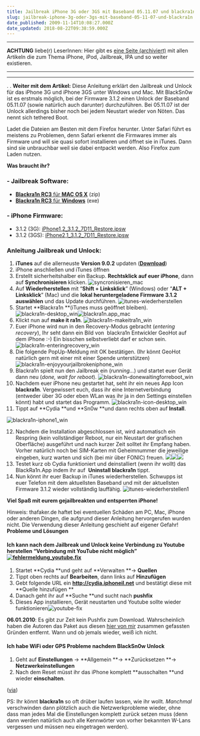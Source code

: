 ```yaml
---
title: Jailbreak iPhone 3G oder 3GS mit Baseband 05.11.07 und blackra1n
slug: jailbreak-iphone-3g-oder-3gs-mit-baseband-05-11-07-und-blackra1n
date_published: 2009-11-14T10:08:27.000Z
date_updated: 2018-08-22T09:38:59.000Z
---
```


---
**ACHTUNG** liebe(r) LeserInnen: Hier gibt es [eine Seite (archiviert)](http://web.archive.org/web/20091107130920/http://thafaker.de:80/iphone-ipod) mit allen Artikeln die zum Thema iPhone, iPod, Jailbreak, IPA und so weiter existieren.

---

---

.
.
**Weiter mit dem Artikel:**
Diese Anleitung erklärt den Jailbreak und Unlock für das iPhone 3G und iPhone 3GS unter Windows und Mac. Mit BlackSn0w ist es erstmals möglich, bei der Firmware 3.1.2 einen Unlock der Baseband 05.11.07 (sowie natürlich auch darunter) durchzuführen. Bei 05.11.07 ist der Unlock allerdings bisher noch bei jedem Neustart wieder von Nöten. Das nennt sich tethered Boot.

Ladet die Dateien am Besten mit dem Firefox herunter. Unter Safari führt es meistens zu Problemen, denn Safari erkennt die Firmwares immer als Firmware und will sie quasi sofort installieren und öffnet sie in iTunes. Dann sind sie unbrauchbar weil sie dabei entpackt werden. Also Firefox zum Laden nutzen.

**Was braucht ihr?**

### - Jailbreak Software:

- [**Blackra1n RC3** für **MAC OS X**](http://www.thafaker.de/wp-content/uploads/2009/11/blackra1n.zip) (zip)
- [**Blackra1n RC3** für **Windows**](http://www.thafaker.de/wp-content/uploads/2009/11/blackra1n.exe) (exe)

### - iPhone Firmware:

- 3.1.2 (3G): [iPhone1,2_3.1.2_7D11_Restore.ipsw](http://appldnld.apple.com.edgesuite.net/content.info.apple.com/iPhone/061-7265.20091008.Xsd32/iPhone1,2_3.1.2_7D11_Restore.ipsw)
- 3.1.2 (3GS): [iPhone2,1_3.1.2_7D11_Restore.ipsw](http://appldnld.apple.com.edgesuite.net/content.info.apple.com/iPhone/061-7270.20091008.phn32/iPhone2,1_3.1.2_7D11_Restore.ipsw)

### Anleitung Jailbreak und Unlock:

1. **iTunes** auf die allerneuste **Version 9.0.2** updaten ([**Download**](http://www.apple.com/de/itunes/download/))
2. iPhone anschließen und iTunes öffnen
3. Erstellt sicherheitshalber ein Backup. **Rechtsklick auf euer iPhone**, dann auf **Synchronisieren** klicken. ![syncronisieren_mac](//www.thafaker.de/wp-content/uploads/2009/11/syncronisieren_mac.jpg)
4. Auf **Wiederherstellen** mit “**Shift + Linksklick**” (Windows) oder “**ALT + Linksklick**” (Mac) und die **lokal heruntergeladene Firmware 3.1.2 auswählen** und das Update durchführen. ![itunes-wiederherstellen](//www.thafaker.de/wp-content/uploads/2009/11/itunes-wiederherstellen.jpg)
5. Startet **Blackra1n **(iTunes muss geöffnet bleiben).
![blackra1n-desktop_win](//www.thafaker.de/wp-content/uploads/2009/11/blackra1n-desktop_win.png)![blackra1n.app_mac](//www.thafaker.de/wp-content/uploads/2009/11/blackra1n.app_mac.jpg)
6. Klickt nun auf **make it ra1n**.
![blackra1n-makeitra1n_win](//www.thafaker.de/wp-content/uploads/2009/11/blackra1n-makeitra1n_win.png)
7. Euer iPhone wird nun in den Recovery-Modus gebracht (*entering recovery*), Ihr seht dann ein Bild von  blackra1n Entwickler GeoHot auf dem iPhone :-) Ein bisschen selbstverliebt darf er schon sein.
![blackra1n-enteringrecovery_win](//www.thafaker.de/wp-content/uploads/2009/11/blackra1n-enteringrecovery_win.png)
8. Die folgende PopUp-Meldung mit OK bestätigen. (Ihr könnt GeoHot natürlich gern mit einer mit einer Spende unterstützen)
![blackra1n-enjoyyourjailbrokeniphone_win](//www.thafaker.de/wp-content/uploads/2009/11/blackra1n-enjoyyourjailbrokeniphone_win.png)
9. Blackra1n spielt nun den Jailbreak ein (*running…*) und startet euer Gerät dann neu (*done, wait for reboot*).
![blackra1n-donewaitingforreboot_win](//www.thafaker.de/wp-content/uploads/2009/11/blackra1n-donewaitingforreboot_win.png)
10. Nachdem euer iPhone neu gestartet hat, seht ihr ein neues App Icon **blackra1n**. Vergewissert euch, dass ihr eine Internetverbindung (entweder über 3G oder eben WLan was ihr ja in den Settings einstellen könnt) habt und startet das Programm.
![blackra1n-icon-desktop_win](//www.thafaker.de/wp-content/uploads/2009/11/blackra1n-icon-desktop_win.jpg)
11. Tippt auf **Cydia **und **Sn0w **und dann rechts oben auf **Install**.

![blackra1n-iphone1_win](//www.thafaker.de/wp-content/uploads/2009/11/blackra1n-iphone1_win.jpg)

12. Nachdem die Installation abgeschlossen ist, wird automatisch ein Respring (kein vollständiger Reboot, nur ein Neustart der grafischen Oberfläche) ausgeführt und nach kurzer Zeit solltet ihr Empfang haben. Vorher natürlich noch bei SIM-Karten mit Geheimnummer die jeweilige eingeben, kurz warten und sich (bei mir über FONIC) freuen.
[![](//www.thafaker.de/wp-content/uploads/2009/11/unlock_1.PNG)](http://www.thafaker.de/wp-content/uploads/2009/11/unlock_1.PNG)[![](//www.thafaker.de/wp-content/uploads/2009/11/unlock_2.PNG)](http://www.thafaker.de/wp-content/uploads/2009/11/unlock_2.PNG)[![](//www.thafaker.de/wp-content/uploads/2009/11/unlocke_3.PNG)](http://www.thafaker.de/wp-content/uploads/2009/11/unlocke_3.PNG)
13. Testet kurz ob Cydia funktioniert und deinstalliert (wenn ihr wollt) das BlackRa1n.App indem ihr auf  **Uninstall blackra1n** tippt.
14. Nun könnt ihr euer Backup in iTunes wiederherstellen. Schwupps ist euer Telefon mit dem aktuellsten Baseband und mit der aktuellsten Firmware 3.1.2 wieder vollständig lauffähig.
![itunes-wiederherstellen1](//www.thafaker.de/wp-content/uploads/2009/11/itunes-wiederherstellen1.jpg)

**Viel Spaß mit eurem gejailbreakten und entsperrten iPhone!**

Hinweis: thafaker.de haftet bei eventuellen Schäden am PC, Mac, iPhone oder anderen Dingen, die aufgrund dieser Anleitung hervorgerufen wurden nicht. Die Verwendung dieser Anleitung geschieht auf eigener Gefahr!
**Probleme und Lösungen**
#### Ich kann nach dem Jailbreak und Unlock keine Verbindung zu Youtube herstellen “Verbindung mit YouTube nicht möglich”[![fehlermeldung_youtube.fix](//www.thafaker.de/wp-content/uploads/2009/11/fehlermeldung_youtube.fix_-200x300.PNG)](http://www.thafaker.de/wp-content/uploads/2009/11/fehlermeldung_youtube.fix_.PNG)

1. Startet **Cydia **und geht auf **Verwalten **-> **Quellen**
2. Tippt oben rechts auf **Bearbeiten**, dann links auf **Hinzufügen**
3. Gebt folgende URL ein **http://cydia.iphoneil.net** und bestätigt diese mit **Quelle hinzufügen
**
4. Danach geht ihr auf **Suche **und sucht nach **pushfix**
5. Dieses App installieren, Gerät neustarten und Youtube sollte wieder funktionieren![youtube-fix](//www.thafaker.de/wp-content/uploads/2009/11/youtube-fix.jpg)

**06.01.2010**: Es gibt zur Zeit kein Pushfix zum Download. Wahrscheinlich haben die Autoren das Paket aus diesen [hier von mir](__GHOST_URL__/01/warum-push-bei-jailbroken-iphones-probleme-bereitet) zusammen gefassten Gründen entfernt. Wann und ob jemals wieder, weiß ich nicht.

#### Ich habe WiFi oder GPS Probleme nachdem BlackSn0w Unlock

1. Geht auf **Einstellungen** -> **Allgemein **-> **Zurücksetzen **-> **Netzwerkeinstellungen**
2. Nach dem Reset müsst ihr das iPhone komplett **ausschalten **und wieder **einschalten**.

([via](http://tinyurl.com/thafaker-blackra1n))

PS: Ihr könnt **blackra1n** so oft drüber laufen lassen, wie ihr wollt. *Manchmal* verschwinden dann plötzlich auch die Netzwerkprobleme wieder, ohne dass man jedes Mal die Einstellungen komplett zurück setzen muss (denn dann werden natürlich auch alle Kennwörter von vorher bekannten W-Lans vergessen und müssen neu eingetragen werden).

